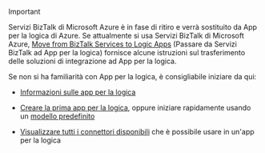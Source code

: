 > [!IMPORTANT]
> Servizi BizTalk di Microsoft Azure è in fase di ritiro e verrà sostituito da App per la logica di Azure. Se attualmente si usa Servizi BizTalk di Microsoft Azure, [Move from BizTalk Services to Logic Apps](../articles/logic-apps/logic-apps-move-from-mabs.md) (Passare da Servizi BizTalk ad App per la logica) fornisce alcune istruzioni sul trasferimento delle soluzioni di integrazione ad App per la logica. 
> 
> Se non si ha familiarità con App per la logica, è consigliabile iniziare da qui: 
> 
> - [Informazioni sulle app per la logica](../articles/logic-apps/logic-apps-what-are-logic-apps.md)  
> 
> - [Creare la prima app per la logica](../articles/logic-apps/logic-apps-create-a-logic-app.md), oppure iniziare rapidamente usando un [modello predefinito](../articles/logic-apps/logic-apps-use-logic-app-templates.md)  
> 
> - [Visualizzare tutti i connettori disponibili](../articles/connectors/apis-list.md) che è possibile usare in un'app per la logica
